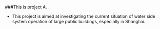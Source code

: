 ###This is project A. 
* This project is aimed at investigating the current situation of water side system operation of large public buildings, especially in Shanghai. 
